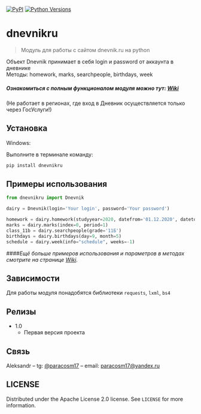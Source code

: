 [![PyPI](https://img.shields.io/pypi/v/dnevnikru)](https://pypi.org/project/dnevnikru/)
[![Python Versions](https://img.shields.io/pypi/pyversions/dnevnikru)](https://pypi.org/project/dnevnikru)
# dnevnikru

> Модуль для работы с сайтом dnevnik.ru на python

Объект Dnevnik принимает в себя login и password от аккаунта в дневнике <br/>
Методы: homework, marks, searchpeople, birthdays, week <br>
##### Ознакомиться с полным функционалом модуля можно тут: [Wiki][wiki] <br>
(Не работает в регионах, где вход в Дневник осуществляется только через ГосУслуги!)
## Установка

Windows:

Выполните в терминале команду: <br>
```cmd
pip install dnevnikru
```

## Примеры использования

```python
from dnevnikru import Dnevnik

dairy = Dnevnik(login='Your login', password='Your password')

homework = dairy.homework(studyyear=2020, datefrom='01.12.2020', dateto='30.12.2020')
marks = dairy.marks(index=0, period=1)
class_11b = dairy.searchpeople(grade='11Б')
birthdays = dairy.birthdays(day=9, month=5)
schedule = dairy.week(info="schedule", weeks=-1)
```

####_Ещё больше примеров использования и параметров в методах смотрите на странице [Wiki][wiki]._

## Зависимости

Для работы модуля понадобятся библиотеки `requests`, `lxml`, `bs4`

## Релизы

* 1.0
  * Первая версия проекта

## Связь

Aleksandr – tg: [@paracosm17](https://t.me/paracosm17) – email: paracosm17@yandex.ru <br>

## LICENSE
Distributed under the Apache License 2.0 license. See ``LICENSE`` for more information.

<!-- Markdown link & img dfn's -->
[npm-image]: https://img.shields.io/npm/v/datadog-metrics.svg?style=flat-square
[npm-url]: https://npmjs.org/package/datadog-metrics
[npm-downloads]: https://img.shields.io/npm/dm/datadog-metrics.svg?style=flat-square
[travis-image]: https://img.shields.io/travis/dbader/node-datadog-metrics/master.svg?style=flat-square
[travis-url]: https://travis-ci.org/dbader/node-datadog-metrics
[wiki]: https://github.com/paracosm17/dnevnikru/wiki

